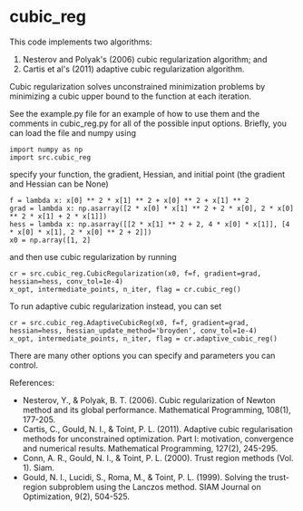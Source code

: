 # cubic_reg

This code implements two algorithms: 

1. Nesterov and Polyak's (2006) cubic regularization algorithm; and 
2. Cartis et al's (2011) adaptive cubic regularization algorithm.

Cubic regularization solves unconstrained minimization problems by minimizing a cubic upper bound to the function at each iteration.

See the example.py file for an example of how to use them and the comments in cubic_reg.py for all of the possible input options.
Briefly, you can load the file and numpy using
```
import numpy as np
import src.cubic_reg
```
specify your function, the gradient, Hessian, and initial point (the gradient and Hessian can be None)
```
f = lambda x: x[0] ** 2 * x[1] ** 2 + x[0] ** 2 + x[1] ** 2
grad = lambda x: np.asarray([2 * x[0] * x[1] ** 2 + 2 * x[0], 2 * x[0] ** 2 * x[1] + 2 * x[1]])
hess = lambda x: np.asarray([[2 * x[1] ** 2 + 2, 4 * x[0] * x[1]], [4 * x[0] * x[1], 2 * x[0] ** 2 + 2]])
x0 = np.array([1, 2]
```
and then use cubic regularization by running
```
cr = src.cubic_reg.CubicRegularization(x0, f=f, gradient=grad, hessian=hess, conv_tol=1e-4)
x_opt, intermediate_points, n_iter, flag = cr.cubic_reg()
```
To run adaptive cubic regularization instead, you can set
```
cr = src.cubic_reg.AdaptiveCubicReg(x0, f=f, gradient=grad, hessian=hess, hessian_update_method='broyden', conv_tol=1e-4)
x_opt, intermediate_points, n_iter, flag = cr.adaptive_cubic_reg()
```
There are many other options you can specify and parameters you can control.

References:
- Nesterov, Y., & Polyak, B. T. (2006). Cubic regularization of Newton method and its global performance.
  Mathematical Programming, 108(1), 177-205.
- Cartis, C., Gould, N. I., & Toint, P. L. (2011). Adaptive cubic regularisation methods for unconstrained optimization.
  Part I: motivation, convergence and numerical results. Mathematical Programming, 127(2), 245-295.
- Conn, A. R., Gould, N. I., & Toint, P. L. (2000). Trust region methods (Vol. 1). Siam.
- Gould, N. I., Lucidi, S., Roma, M., & Toint, P. L. (1999). Solving the trust-region subproblem using the Lanczos
  method. SIAM Journal on Optimization, 9(2), 504-525.

